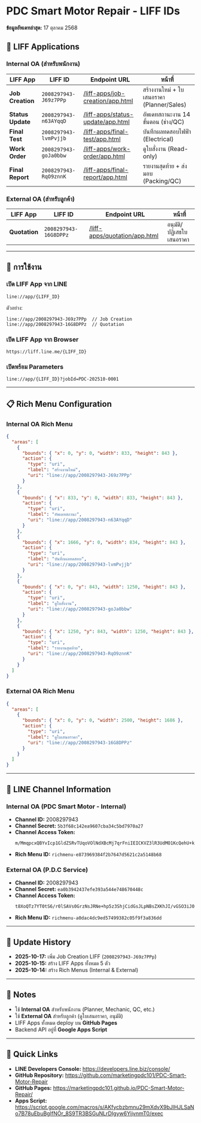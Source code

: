 # PDC Smart Motor Repair - LIFF IDs

**ข้อมูลอัพเดทล่าสุด:** 17 ตุลาคม 2568

## 📱 LIFF Applications

### **Internal OA (สำหรับพนักงาน)**

| LIFF App | LIFF ID | Endpoint URL | หน้าที่ |
|----------|---------|--------------|---------|
| **Job Creation** | `2008297943-J69z7PPp` | [/liff-apps/job-creation/app.html](https://marketingpdc101.github.io/PDC-Smart-Motor-Repair/liff-apps/job-creation/app.html) | สร้างงานใหม่ + ใบเสนอราคา (Planner/Sales) |
| **Status Update** | `2008297943-n63AYqqD` | [/liff-apps/status-update/app.html](https://marketingpdc101.github.io/PDC-Smart-Motor-Repair/liff-apps/status-update/app.html) | อัพเดทสถานะงาน 14 ขั้นตอน (ช่าง/QC) |
| **Final Test** | `2008297943-lvmPvjjb` | [/liff-apps/final-test/app.html](https://marketingpdc101.github.io/PDC-Smart-Motor-Repair/liff-apps/final-test/app.html) | บันทึกผลทดสอบไฟฟ้า (Electrical) |
| **Work Order** | `2008297943-goJa0bbw` | [/liff-apps/work-order/app.html](https://marketingpdc101.github.io/PDC-Smart-Motor-Repair/liff-apps/work-order/app.html) | ดูใบสั่งงาน (Read-only) |
| **Final Report** | `2008297943-RqO9znnK` | [/liff-apps/final-report/app.html](https://marketingpdc101.github.io/PDC-Smart-Motor-Repair/liff-apps/final-report/app.html) | รายงานสุดท้าย + ส่งมอบ (Packing/QC) |

### **External OA (สำหรับลูกค้า)**

| LIFF App | LIFF ID | Endpoint URL | หน้าที่ |
|----------|---------|--------------|---------|
| **Quotation** | `2008297943-16G8DPPz` | [/liff-apps/quotation/app.html](https://marketingpdc101.github.io/PDC-Smart-Motor-Repair/liff-apps/quotation/app.html) | อนุมัติ/ปฏิเสธใบเสนอราคา |

---

## 🔧 การใช้งาน

### เปิด LIFF App จาก LINE
```
line://app/{LIFF_ID}
```

ตัวอย่าง:
```
line://app/2008297943-J69z7PPp  // Job Creation
line://app/2008297943-16G8DPPz  // Quotation
```

### เปิด LIFF App จาก Browser
```
https://liff.line.me/{LIFF_ID}
```

### เปิดพร้อม Parameters
```
line://app/{LIFF_ID}?jobId=PDC-202510-0001
```

---

## 📋 Rich Menu Configuration

### Internal OA Rich Menu
```json
{
  "areas": [
    {
      "bounds": { "x": 0, "y": 0, "width": 833, "height": 843 },
      "action": {
        "type": "uri",
        "label": "สร้างงานใหม่",
        "uri": "line://app/2008297943-J69z7PPp"
      }
    },
    {
      "bounds": { "x": 833, "y": 0, "width": 833, "height": 843 },
      "action": {
        "type": "uri",
        "label": "อัพเดทสถานะ",
        "uri": "line://app/2008297943-n63AYqqD"
      }
    },
    {
      "bounds": { "x": 1666, "y": 0, "width": 834, "height": 843 },
      "action": {
        "type": "uri",
        "label": "บันทึกผลทดสอบ",
        "uri": "line://app/2008297943-lvmPvjjb"
      }
    },
    {
      "bounds": { "x": 0, "y": 843, "width": 1250, "height": 843 },
      "action": {
        "type": "uri",
        "label": "ดูใบสั่งงาน",
        "uri": "line://app/2008297943-goJa0bbw"
      }
    },
    {
      "bounds": { "x": 1250, "y": 843, "width": 1250, "height": 843 },
      "action": {
        "type": "uri",
        "label": "รายงานสุดท้าย",
        "uri": "line://app/2008297943-RqO9znnK"
      }
    }
  ]
}
```

### External OA Rich Menu
```json
{
  "areas": [
    {
      "bounds": { "x": 0, "y": 0, "width": 2500, "height": 1686 },
      "action": {
        "type": "uri",
        "label": "ดูใบเสนอราคา",
        "uri": "line://app/2008297943-16G8DPPz"
      }
    }
  ]
}
```

---

## 🔐 LINE Channel Information

### Internal OA (PDC Smart Motor - Internal)
- **Channel ID:** 2008297943
- **Channel Secret:** `5b3f68c142ea9607cba34c5bd7970a27`
- **Channel Access Token:** 
  ```
  m/MmqpcxQBYvIcp1GldZSRvTUqoVOlNdXBcMj7qrFniIEICKVZ3lR3UdMO1KcQehU+kYwNsW20w/IGDlmyXPggupiG/sIxgKJ6/3sNENQDGcGwDpl2TjwMru+8BRJHutsVNZHNwvYY++2eJUrd3j6gdB04t89/1O/w1cDnyilFU=
  ```
- **Rich Menu ID:** `richmenu-e873969384f2b7647d5621c2a5148b68`

### External OA (P.D.C Service)
- **Channel ID:** 2008297943
- **Channel Secret:** `ea0b3942437efe393a544e748670448c`
- **Channel Access Token:**
  ```
  t8XoQTz7YT0tS6/r0lSAVs0GrzNsJRNe+hp5z3ShjCidGsJLpNBsZXKhJI/vGSO3iJ0LFO9V0r4IXi0QK+3F1ji9+HkqIYkSeVfIAa+tj0cXCV3b55YJmZxoXa9CCJ1GD9VaR4776d8znmQy+B2u/gdB04t89/1O/w1cDnyilFU=
  ```
- **Rich Menu ID:** `richmenu-a0dac4dc9ed57499382c05f9f3a836dd`

---

## 🔄 Update History

- **2025-10-17:** เพิ่ม Job Creation LIFF (`2008297943-J69z7PPp`)
- **2025-10-15:** สร้าง LIFF Apps ทั้งหมด 5 ตัว
- **2025-10-14:** สร้าง Rich Menus (Internal & External)

---

## 📝 Notes

- ใช้ **Internal OA** สำหรับพนักงาน (Planner, Mechanic, QC, etc.)
- ใช้ **External OA** สำหรับลูกค้า (ดูใบเสนอราคา, อนุมัติ)
- LIFF Apps ทั้งหมด deploy บน **GitHub Pages**
- Backend API อยู่ที่ **Google Apps Script**

---

## 🚀 Quick Links

- **LINE Developers Console:** https://developers.line.biz/console/
- **GitHub Repository:** https://github.com/marketingpdc101/PDC-Smart-Motor-Repair
- **GitHub Pages:** https://marketingpdc101.github.io/PDC-Smart-Motor-Repair/
- **Apps Script:** https://script.google.com/macros/s/AKfycbzbmnu29mXdvX9bJlHJLSaNo7B78uEbuBgIfNOr_8S9TR3BSGuNLrDIgyw6YijvnmT0/exec
